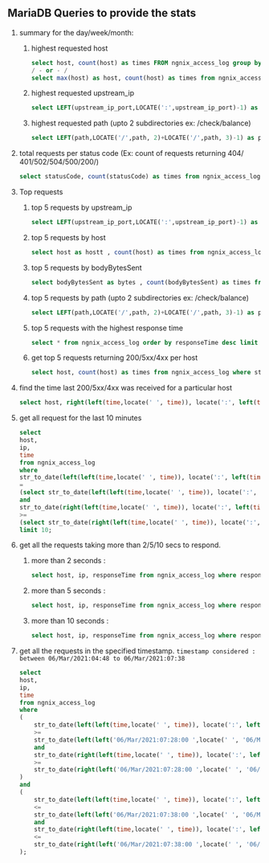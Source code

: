 ## MariaDB Queries to provide the stats

1.  summary for the day/week/month:

    1.  highest requested host
        ```sql
        select host, count(host) as times FROM ngnix_access_log group by host order by times desc limit 1;
        / - or - /
        select max(host) as host, count(host) as times from ngnix_access_log group by host order by times desc limit 1;
        ```

    2.  highest requested upstream_ip
        ```sql
        select LEFT(upstream_ip_port,LOCATE(':',upstream_ip_port)-1) as upstream_ip , count(LEFT(upstream_ip_port,LOCATE(':',upstream_ip_port)-1)) as times from ngnix_access_log group by upstream_ip order by times desc limit 1;
        ```

    3.  highest requested path (upto 2 subdirectories ex: /check/balance)
        ```sql
        select LEFT(path,LOCATE('/',path, 2)+LOCATE('/',path, 3)-1) as pathh , count(LEFT(path,LOCATE('/',path, 2)+LOCATE('/',path, 3)-1)) as times from ngnix_access_log group by pathh order by times desc limit 1;
        ```

2.  total requests per status code (Ex: count of requests returning 404/ 401/502/504/500/200/)

    ```sql
    select statusCode, count(statusCode) as times from ngnix_access_log group by statusCode order by times;
    ```

3.  Top requests
    1.  top 5 requests by upstream_ip

        ```sql
        select LEFT(upstream_ip_port,LOCATE(':',upstream_ip_port)-1) as upstream_ip , count(LEFT(upstream_ip_port,LOCATE(':',upstream_ip_port)-1)) as times from ngnix_access_log group by upstream_ip order by times desc limit 5;
        ```

    2.  top 5 requests by host

        ```sql
        select host as hostt , count(host) as times from ngnix_access_log group by hostt order by times desc limit 5;
        ```

    3.  top 5 requests by bodyBytesSent

        ```sql
        select bodyBytesSent as bytes , count(bodyBytesSent) as times from ngnix_access_log group by bytes order by times desc limit 5;
        ```

    4.  top 5 requests by path (upto 2 subdirectories ex: /check/balance)

        ```sql  
        select LEFT(path,LOCATE('/',path, 2)+LOCATE('/',path, 3)-1) as pathh , count(LEFT(path,LOCATE('/',path, 2)+LOCATE('/',path, 3)-1)) as times from ngnix_access_log group by pathh order by times desc limit 5;
        ```

    5.  top 5 requests with the highest response time

        ```sql
        select * from ngnix_access_log order by responseTime desc limit 5;
        ```

    6.  get top 5 requests returning 200/5xx/4xx per host

        ```sql
        select host, count(host) as times from ngnix_access_log where statusCode LIKE '5%' or statusCode = '200' or statusCode LIKE '6%' group by host order by times desc limit 5;
        ```

4.  find the time last 200/5xx/4xx was received for a particular host

    ```sql
    select host, right(left(time,locate(' ', time)), locate(':', left(time,locate(' ', time)), 3)-3) as last_time, statusCode from ngnix_access_log where statusCode LIKE '5%' or statusCode = '200' or statusCode LIKE '6%' group by host order by time desc limit 5;
    ```
5.  get all request for the last 10 minutes

    ```sql
    select 
    host, 
    ip, 
    time
    from ngnix_access_log
    where
    str_to_date(left(left(time,locate(' ', time)), locate(':', left(time,locate(' ', time)), 3)-1),'%d/%b/%Y') 
    =
    (select str_to_date(left(left(time,locate(' ', time)), locate(':', left(time,locate(' ', time)), 3)-1),'%d/%b/%Y') as date from ngnix_access_log order by date desc, str_to_date(right(left(time,locate(' ', time)), locate(':', left(time,locate(' ', time)), 3)-3),'%H:%i:%s') desc limit 1)
    and
    str_to_date(right(left(time,locate(' ', time)), locate(':', left(time,locate(' ', time)), 3)-3),'%H:%i:%s')
    >=
    (select str_to_date(right(left(time,locate(' ', time)), locate(':', left(time,locate(' ', time)), 3)-3),'%H:%i:%s') as tiime from ngnix_access_log order by str_to_date(left(left(time,locate(' ', time)), locate(':', left(time,locate(' ', time)), 3)-1),'%d/%b/%Y') desc, tiime desc limit 1)  - interval 10 minute
    limit 10;
    ```

6.  get all the requests taking more than 2/5/10 secs to respond.
    1.  more than 2 seconds :

        ```sql
        select host, ip, responseTime from ngnix_access_log where responseTime>2 group by responseTime order by responseTime limit 10;
        ```

    2.  more than 5 seconds :

        ```sql
        select host, ip, responseTime from ngnix_access_log where responseTime>5 group by responseTime order by responseTime limit 10;
        ```

    3.  more than 10 seconds :

        ```sql
        select host, ip, responseTime from ngnix_access_log where responseTime>10 group by responseTime order by responseTime limit 10;
        ```

7.  get all the requests in the specified timestamp. `timestamp considered : between 06/Mar/2021:04:48 to 06/Mar/2021:07:38`

    ```sql
    select 
    host, 
    ip, 
    time
    from ngnix_access_log
    where
    (
        str_to_date(left(left(time,locate(' ', time)), locate(':', left(time,locate(' ', time)), 3)-1),'%d/%b/%Y')
        >=
        str_to_date(left(left('06/Mar/2021:07:28:00 ',locate(' ', '06/Mar/2021:07:28:00 ')), locate(':', left('06/Mar/2021:07:28:00 ',locate(' ', '06/Mar/2021:07:28:00 ')), 3)-1),'%d/%b/%Y')
        and
        str_to_date(right(left(time,locate(' ', time)), locate(':', left(time,locate(' ', time)), 3)-3),'%H:%i:%s')
        >=
        str_to_date(right(left('06/Mar/2021:07:28:00 ',locate(' ', '06/Mar/2021:07:28:00 ')), locate(':', left('06/Mar/2021:07:28:00 ',locate(' ', '06/Mar/2021:07:28:00 ')), 3)-3),'%H:%i:%s')
    )
    and
    (
        str_to_date(left(left(time,locate(' ', time)), locate(':', left(time,locate(' ', time)), 3)-1),'%d/%b/%Y')
        <=
        str_to_date(left(left('06/Mar/2021:07:38:00 ',locate(' ', '06/Mar/2021:07:38:00 ')), locate(':', left('06/Mar/2021:07:38:00 ',locate(' ', '06/Mar/2021:07:38:00 ')), 3)-1),'%d/%b/%Y')
        and
        str_to_date(right(left(time,locate(' ', time)), locate(':', left(time,locate(' ', time)), 3)-3),'%H:%i:%s')
        <=
        str_to_date(right(left('06/Mar/2021:07:38:00 ',locate(' ', '06/Mar/2021:07:38:00 ')), locate(':', left('06/Mar/2021:07:38:00 ',locate(' ', '06/Mar/2021:07:38:00 ')), 3)-3),'%H:%i:%s')
    );
    ```
